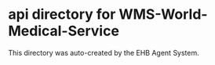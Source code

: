 # api directory for WMS-World-Medical-Service

This directory was auto-created by the EHB Agent System.